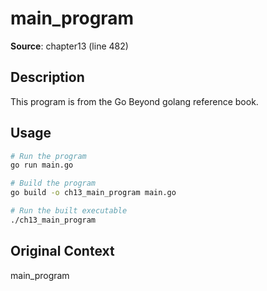 # main_program

**Source**: chapter13 (line 482)

## Description

This program is from the Go Beyond golang reference book.

## Usage

```bash
# Run the program
go run main.go

# Build the program
go build -o ch13_main_program main.go

# Run the built executable
./ch13_main_program
```

## Original Context

main_program
